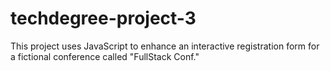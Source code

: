 # techdegree-project-3


This project uses JavaScript to enhance an interactive registration form for a fictional conference called "FullStack Conf."